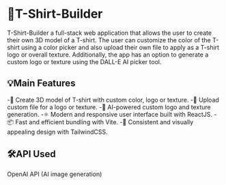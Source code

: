 # 👕T-Shirt-Builder
T-Shirt-Builder a full-stack web application that allows the user to create their own 3D model of a T-shirt. The user can customize the color of the T-shirt using a color picker and also upload their own file to apply as a T-shirt logo or overall texture. Additionally, the app has an option to generate a custom logo or texture using the DALL-E AI picker tool.

## 💡Main Features 
-🎨 Create 3D model of T-shirt with custom color, logo or texture.
-📂 Upload custom file for a logo or texture.
-🤖 AI-powered custom logo and texture generation.
-⚛️ Modern and responsive user interface built with ReactJS.
-📦 Fast and efficient bundling with Vite.
-🎨 Consistent and visually appealing design with TailwindCSS.

## 🛠️API Used
OpenAI API (AI image generation)

